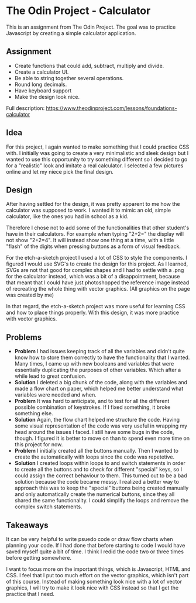 # The Odin Project - Calculator

This is an assignment from The Odin Project. The goal was to practice Javascript by creating a simple calculator application.

## Assignment
 - Create functions that could add, subtract, multiply and divide.
 - Create a calculator UI.
 - Be able to string together several operations.
 - Round long decimals.
 - Have keyboard support
 - Make the design look nice.

Full description: https://www.theodinproject.com/lessons/foundations-calculator

## Idea
For this project, I again wanted to make something that I could practice CSS with. 
I initially was going to create a very minimalistic and sleek design but I wanted to use this opportunity to try something different so I decided to go for a "realistic" look and imitate a real calculator. I selected a few pictures online and let my niece pick the final design.

## Design
After having settled for the design, it was pretty apparent to me how the calculator was supposed to work. I wanted it to mimic an old, simple calculator, like the ones you had in school as a kid. 

Therefore I chose not to add some of the functionalities that other student's have in their calculators. For example when typing "2+2=" the display will not show "2+2=4". It will instead show one thing at a time, with a little "flash" of the digits when pressing buttons as a form of visual feedback.

For the etch-a-sketch project I used a lot of CSS to style the components. I figured I would use SVG's to create the design for this project. As I learned, SVGs are not that good for complex shapes and I had to settle with a .png for the calculator instead, which was a bit of a disappointment, because that meant that I could have just photoshopped the reference image instead of recreating the whole thing with vector graphics. (All graphics on the page was created by me)

In that regard, the etch-a-sketch project was more useful for learning CSS and how to place things properly. With this design, it was more practice with vector graphics. 

## Problems

 - **Problem** 
 I had issues keeping track of all the variables and didn't quite know how to store them correctly to have the functionality that I wanted. Many times, I came up with new booleans and variables that were essentially duplicating the purposes of other variables. Which after a while lead to great confusion.
 - **Solution** 
 I deleted a big chunk of the code, along with the variables and made a flow chart on paper, which helped me better understand what variables were needed and when. 
 - **Problem** 
 It was hard to anticipate, and to test for all the different possible combination of keystrokes. If I fixed something, it broke something else. 
 - **Solution** 
 Again, the flow chart helped me structure the code. Having some visual representation of the code was very useful in wrapping my head around the issues I faced. I still have some bugs in the code, though. I figured it is better to move on than to spend even more time on this project for now.
 - **Problem** 
 I initially created all the buttons manually. Then I wanted to create the automatically with loops since the code was repetetive.
 - **Solution** 
 I created loops within loops to and switch statements in order to create all the buttons and to check for different "special" keys, so 
 I could assign the correct behaviour to them. This turned out to be a bad solution because the code became messy. I realized a better way
 to approach this was to keep the "special" buttons being created manually and only automatically create the numerical buttons, since they all shared the same functionality. I could simplify the loops and remove the complex switch statements.

## Takeaways

It can be very helpful to write psuedo code or draw flow charts when planning your code. If I had done that before starting to code I would have saved myself quite a bit of time. I think I redid the code two or three times before getting somewhere. 

I want to focus more on the important things, which is Javascript, HTML and CSS. I feel that I put too much effort on the vector graphics, which isn't part of this course. Instead of making something look nice with a lot of vector graphics, I will try to make it look nice with CSS instead so that I get the practice that I need.



